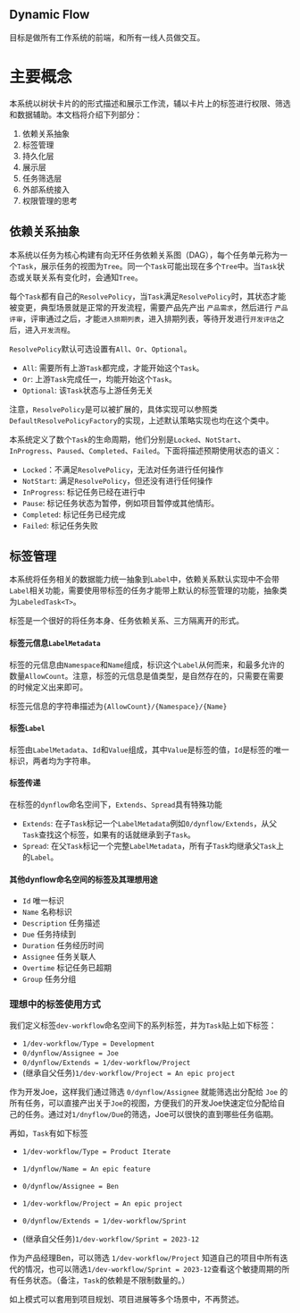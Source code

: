 Dynamic Flow
----
目标是做所有工作系统的前端，和所有一线人员做交互。

# 主要概念
本系统以树状卡片的的形式描述和展示工作流，辅以卡片上的标签进行权限、筛选和数据辅助。本文档将介绍下列部分：

1. 依赖关系抽象
2. 标签管理
3. 持久化层
4. 展示层
5. 任务筛选层
6. 外部系统接入
7. 权限管理的思考

## 依赖关系抽象
本系统以任务为核心构建有向无环任务依赖关系图（DAG），每个任务单元称为一个`Task`，展示任务的视图为`Tree`。同一个`Task`可能出现在多个`Tree`中。当`Task`状态或关联关系有变化时，会通知`Tree`。

每个`Task`都有自己的`ResolvePolicy`，当`Task`满足`ResolvePolicy`时，其状态才能被变更，典型场景就是正常的开发流程，需要产品先产出 `产品需求`，然后进行 `产品评审`，评审通过之后，才能`进入排期列表`，进入排期列表，等待开发进行`开发评估`之后，进入`开发流程`。

`ResolvePolicy`默认可选设置有`All`、`Or`、`Optional`。

- `All`: 需要所有上游`Task`都完成，才能开始这个`Task`。
- `Or`: 上游`Task`完成任一，均能开始这个`Task`。
- `Optional`: 该`Task`状态与上游任务无关

注意，`ResolvePolicy`是可以被扩展的，具体实现可以参照类`DefaultResolvePolicyFactory`的实现，上述默认策略实现也均在这个类中。

本系统定义了数个`Task`的生命周期，他们分别是`Locked`、`NotStart`、`InProgress`、`Paused`、`Completed`、`Failed`。下面将描述预期使用状态的语义：

- `Locked`：不满足`ResolvePolicy`，无法对任务进行任何操作
- `NotStart`: 满足`ResolvePolicy`，但还没有进行任何操作
- `InProgress`: 标记任务已经在进行中
- `Pause`: 标记任务状态为暂停，例如项目暂停或其他情形。
- `Completed`: 标记任务已经完成
- `Failed`: 标记任务失败

## 标签管理
本系统将任务相关的数据能力统一抽象到`Label`中，依赖关系默认实现中不会带`Label`相关功能，需要使用带标签的任务才能带上默认的标签管理的功能，抽象类为`LabeledTask<T>`。

标签是一个很好的将任务本身、任务依赖关系、三方隔离开的形式。

#### 标签元信息`LabelMetadata`
标签的元信息由`Namespace`和`Name`组成，标识这个`Label`从何而来，和最多允许的数量`AllowCount`。注意，标签的元信息是值类型，是自然存在的，只需要在需要的时候定义出来即可。

标签元信息的字符串描述为`{AllowCount}/{Namespace}/{Name}`

#### 标签`Label`
标签由`LabelMetadata`、`Id`和`Value`组成，其中`Value`是标签的值，`Id`是标签的唯一标识，两者均为字符串。


#### 标签传递
在标签的`dynflow`命名空间下，`Extends`、`Spread`具有特殊功能

- `Extends`: 在子`Task`标记一个`LabelMetadata`例如`0/dynflow/Extends`，从父`Task`查找这个标签，如果有的话就继承到子`Task`。
- `Spread`: 在父`Task`标记一个完整`LabelMetadata`，所有子`Task`均继承父`Task`上的`Label`。

#### 其他dynflow命名空间的标签及其理想用途
- `Id` 唯一标识
- `Name` 名称标识
- `Description` 任务描述
- `Due` 任务持续到
- `Duration` 任务经历时间
- `Assignee` 任务关联人
- `Overtime` 标记任务已超期
- `Group` 任务分组


### 理想中的标签使用方式

我们定义标签`dev-workflow`命名空间下的系列标签，并为`Task`贴上如下标签：
- `1/dev-workflow/Type = Development`
- `0/dynflow/Assignee = Joe`
- `0/dynflow/Extends = 1/dev-workflow/Project`
- (继承自父任务)`1/dev-workflow/Project = An epic project`

作为开发Joe，这样我们通过筛选 `0/dynflow/Assignee` 就能筛选出分配给 `Joe` 的所有任务，可以直接产出关于`Joe`的视图，方便我们的开发Joe快速定位分配给自己的任务。通过对`1/dnyflow/Due`的筛选，Joe可以很快的直到哪些任务临期。

再如，`Task`有如下标签
- `1/dev-workflow/Type = Product Iterate`
- `1/dynflow/Name = An epic feature`
- `0/dynflow/Assignee = Ben`
- `1/dev-workflow/Project = An epic project`

- `0/dynflow/Extends = 1/dev-workflow/Sprint`
- (继承自父任务)`1/dev-workflow/Sprint = 2023-12`

作为产品经理Ben，可以筛选 `1/dev-workflow/Project` 知道自己的项目中所有迭代的情况，也可以筛选`1/dev-workflow/Sprint = 2023-12`查看这个敏捷周期的所有任务状态。（备注，`Task`的依赖是不限制数量的。）

如上模式可以套用到项目规划、项目进展等多个场景中，不再赘述。


